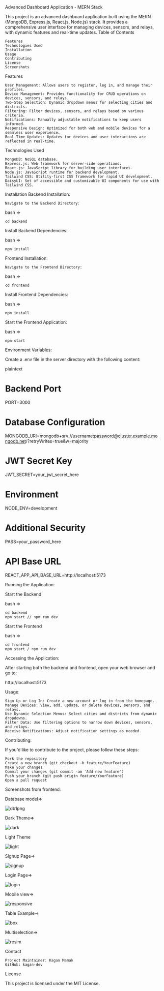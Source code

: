 Advanced Dashboard Application - MERN Stack

This project is an advanced dashboard application built using the MERN (MongoDB, Express.js, React.js, Node.js) stack. It provides a comprehensive user interface for managing devices, sensors, and relays, with dynamic features and real-time updates.
Table of Contents

    Features
    Technologies Used
    Installation
    Usage
    Contributing
    License
    Screenshots

Features

    User Management: Allows users to register, log in, and manage their profiles.
    Device Management: Provides functionality for CRUD operations on devices, sensors, and relays.
    Two-Step Selection: Dynamic dropdown menus for selecting cities and districts.
    Filtering: Filter devices, sensors, and relays based on various criteria.
    Notifications: Manually adjustable notifications to keep users informed.
    Responsive Design: Optimized for both web and mobile devices for a seamless user experience.
    Real-Time Updates: Updates for devices and user interactions are reflected in real-time.

Technologies Used

    MongoDB: NoSQL database.
    Express.js: Web framework for server-side operations.
    React.js: JavaScript library for building user interfaces.
    Node.js: JavaScript runtime for backend development.
    Tailwind CSS: Utility-first CSS framework for rapid UI development.
    DaisyUI: Set of accessible and customizable UI components for use with Tailwind CSS.

Installation
Backend Installation:

    Navigate to the Backend Directory:

  bash =>

    cd backend

Install Backend Dependencies:

  bash =>

    npm install

Frontend Installation:

    Navigate to the Frontend Directory:

  bash =>

    cd frontend

Install Frontend Dependencies:

bash =>

    npm install

Start the Frontend Application:

bash =>

    npm start

Environment Variables:

Create a .env file in the server directory with the following content:

plaintext

# Backend Port
PORT=3000

# Database Configuration
MONGODB_URI=mongodb+srv://username:password@cluster.example.mongodb.net/?retryWrites=true&w=majority

# JWT Secret Key
JWT_SECRET=your_jwt_secret_here

# Environment
NODE_ENV=development

# Additional Security
PASS=your_password_here

# API Base URL
REACT_APP_API_BASE_URL=http://localhost:5173

Running the Application:

  Start the Backend

  bash =>

    cd backend
    npm start // npm run dev

Start the Frontend

  bash =>

    cd frontend
    npm start / npm run dev

Accessing the Application:

After starting both the backend and frontend, open your web browser and go to:

http://localhost:5173

Usage:

    Sign Up or Log In: Create a new account or log in from the homepage.
    Manage Devices: View, add, update, or delete devices, sensors, and relays.
    Use Dynamic Selection Menus: Select cities and districts from dynamic dropdowns.
    Filter Data: Use filtering options to narrow down devices, sensors, and relays.
    Receive Notifications: Adjust notification settings as needed.

Contributing:

If you'd like to contribute to the project, please follow these steps:

    Fork the repository
    Create a new branch (git checkout -b feature/YourFeature)
    Make your changes
    Commit your changes (git commit -am 'Add new feature')
    Push your branch (git push origin feature/YourFeature)
    Open a pull request

Screenshots from frontend:

Database model=>

![db1png](https://github.com/user-attachments/assets/0bae102d-31c1-41a0-95cb-befad3f4394e)


Dark Theme=>

![dark](https://github.com/user-attachments/assets/0d65a82c-4578-4168-bdea-c5e6cca91ae1)


Light Theme

![light](https://github.com/user-attachments/assets/3c668e43-ca28-43be-9e90-27802e692272)


Signup Page=>

![signup](https://github.com/user-attachments/assets/450f2c3d-0f69-42e2-b098-911a450431d8)


Login Page=>

![login](https://github.com/user-attachments/assets/64ee3312-a134-4a12-a1b6-a6909a31ab46)


Mobile view=>

![responsive](https://github.com/user-attachments/assets/40bd3cc2-d1b2-4449-af15-833a14533283)


Table Example=>

![box](https://github.com/user-attachments/assets/383ebab9-2a7c-47b7-acc3-dcfddcdaa89d)


Multiselection=>

![resim](https://github.com/user-attachments/assets/bde7585a-7ab1-4e60-9782-db0ffaffb6b0)


Contact

    Project Maintainer: Kagan Mamak
    GitHub: kagan-dev
    
License

This project is licensed under the MIT License.
